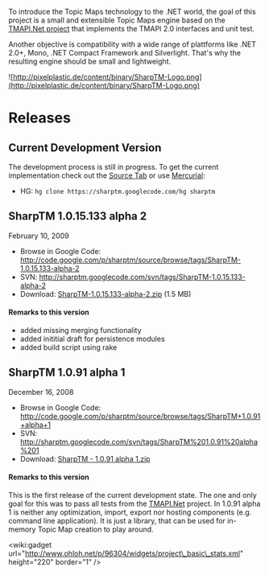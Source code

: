 To introduce the Topic Maps technology to the .NET world, the goal of this project is a small and extensible Topic Maps engine based on the [TMAPI.Net project](http://sourceforge.net/projects/tmapinet) that implements the TMAPI 2.0 interfaces and unit test.

Another objective is compatibility with a wide range of plattforms like .NET 2.0+, Mono, .NET Compact Framework and Silverlight. That's why the resulting engine should be small and lightweight.

![http://pixelplastic.de/content/binary/SharpTM-Logo.png](http://pixelplastic.de/content/binary/SharpTM-Logo.png)

# Releases #
## Current Development Version ##
The development process is still in progress. To get the current implementation check out the [Source Tab](http://code.google.com/p/sharptm/source/checkout) or use [Mercurial](http://mercurial.selenic.com/):
  * HG: `hg clone https://sharptm.googlecode.com/hg sharptm`

## SharpTM 1.0.15.133 alpha 2 ##
February 10, 2009
  * Browse in Google Code: http://code.google.com/p/sharptm/source/browse/tags/SharpTM-1.0.15.133-alpha-2
  * SVN: http://sharptm.googlecode.com/svn/tags/SharpTM-1.0.15.133-alpha-2
  * Download: [SharpTM-1.0.15.133-alpha-2.zip](http://sharptm.googlecode.com/files/SharpTM-1.0.15.133-alpha-2.zip) (1.5 MB)

#### Remarks to this version ####
  * added missing merging functionality
  * added inititial draft for persistence modules
  * added build script using rake

## SharpTM 1.0.91 alpha 1 ##
December 16, 2008
  * Browse in Google Code: http://code.google.com/p/sharptm/source/browse/tags/SharpTM+1.0.91+alpha+1
  * SVN: http://sharptm.googlecode.com/svn/tags/SharpTM%201.0.91%20alpha%201
  * Download: [SharpTM - 1.0.91 alpha 1.zip](http://sharptm.googlecode.com/files/SharpTM%20-%201.0.91%20alpha%201.zip)

#### Remarks to this version ####
This is the first release of the current development state. The one and only goal for this was to pass all tests from the [TMAPI.Net](http://sourceforge.net/projects/tmapinet) project. In 1.0.91 alpha 1 is neither any optimization, import, export nor hosting components (e.g. command line application). It is just a library, that can be used for in-memory Topic Map creation to play around.

&lt;wiki:gadget url="http://www.ohloh.net/p/96304/widgets/project\_basic\_stats.xml" height="220"  border="1" /&gt;